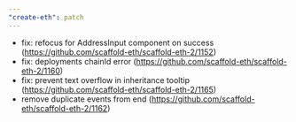 ```yaml
---
"create-eth": patch
---
```


- fix: refocus for AddressInput component on success (https://github.com/scaffold-eth/scaffold-eth-2/1152)
- fix: deployments chainId error (https://github.com/scaffold-eth/scaffold-eth-2/1160)
- fix: prevent text overflow in inheritance tooltip (https://github.com/scaffold-eth/scaffold-eth-2/1165)
- remove duplicate events from end (https://github.com/scaffold-eth/scaffold-eth-2/1162)
